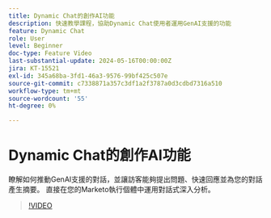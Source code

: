 ```yaml
---
title: Dynamic Chat的創作AI功能
description: 快速教學課程，協助Dynamic Chat使用者運用GenAI支援的功能
feature: Dynamic Chat
role: User
level: Beginner
doc-type: Feature Video
last-substantial-update: 2024-05-16T00:00:00Z
jira: KT-15521
exl-id: 345a68ba-3fd1-46a3-9576-99bf425c507e
source-git-commit: c7338871a357c3df1a2f3787a0d3cdbd7316a510
workflow-type: tm+mt
source-wordcount: '55'
ht-degree: 0%

---
```


# Dynamic Chat的創作AI功能

瞭解如何推動GenAI支援的對話，並讓訪客能夠提出問題、快速回應並為您的對話產生摘要。 直接在您的Marketo執行個體中運用對話式深入分析。

>[!VIDEO](https://video.tv.adobe.com/v/3454482/?learn=on&captions=chi_hant)
